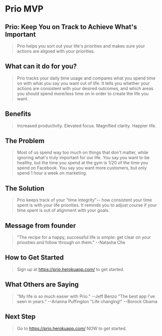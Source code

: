 # Prio MVP #

<!--
> This material was originally posted [here](http://www.quora.com/What-is-Amazons-approach-to-product-development-and-product-management). It is reproduced here for posterities sake.

There is an approach called "working backwards" that is widely used at Amazon. They work backwards from the customer, rather than starting with an idea for a product and trying to bolt customers onto it. While working backwards can be applied to any specific product decision, using this approach is especially important when developing new products or features.

For new initiatives a product manager typically starts by writing an internal press release announcing the finished product. The target audience for the press release is the new/updated product's customers, which can be retail customers or internal users of a tool or technology. Internal press releases are centered around the customer problem, how current solutions (internal or external) fail, and how the new product will blow away existing solutions.

If the benefits listed don't sound very interesting or exciting to customers, then perhaps they're not (and shouldn't be built). Instead, the product manager should keep iterating on the press release until they've come up with benefits that actually sound like benefits. Iterating on a press release is a lot less expensive than iterating on the product itself (and quicker!).

If the press release is more than a page and a half, it is probably too long. Keep it simple. 3-4 sentences for most paragraphs. Cut out the fat. Don't make it into a spec. You can accompany the press release with a FAQ that answers all of the other business or execution questions so the press release can stay focused on what the customer gets. My rule of thumb is that if the press release is hard to write, then the product is probably going to suck. Keep working at it until the outline for each paragraph flows.

Oh, and I also like to write press-releases in what I call "Oprah-speak" for mainstream consumer products. Imagine you're sitting on Oprah's couch and have just explained the product to her, and then you listen as she explains it to her audience. That's "Oprah-speak", not "Geek-speak".

Once the project moves into development, the press release can be used as a touchstone; a guiding light. The product team can ask themselves, "Are we building what is in the press release?" If they find they're spending time building things that aren't in the press release (overbuilding), they need to ask themselves why. This keeps product development focused on achieving the customer benefits and not building extraneous stuff that takes longer to build, takes resources to maintain, and doesn't provide real customer benefit (at least not enough to warrant inclusion in the press release).
 -->

## Prio: Keep You on Track to Achieve What's Important ##
  > Prio helps you sort out your life's priorities and makes sure your actions are aligned with your priorities.

## What can it do for you? ##
  > Prio tracks your daily time usage and compares what you spend time on with what you say you want out of life. It tells you whether your actions are consistent with your desired outcomes, and which areas you should spend more/less time on in order to create the life you want.

## Benefits ##
  > Increased productivity. Elevated focus. Magnified clarity. Happier life.

## The Problem ##
  > Most of us spend way too much on things that don't matter, while ignoring what's truly important for our life. You say you want to be healthy, but the time you spend at the gym is 1/20 of the time you spend on Facebook. You say you want more customers, but only spend 1 hour a week on marketing.

## The Solution ##
  > Prio keeps track of your "time integrity"-- how consistent your time spent is with your life priorities. It reminds you to adjust course if your time spent is out of alignment with your goals.

## Message from founder ##
  > "The recipe for a happy, successful life is simple: get clear on your priosities and follow through on them." --Natasha Che

## How to Get Started ##
  > Sign up at https://prio.herokuapp.com/ to get started.

## What Others are Saying ##
  > "My life is so much easier with Prio." --Jeff Benzo
  > "The best app I've seen in years." --Arianna Puffington
  > "Life changing!" --Borock Obama

## Next Step ##
  > Go to https://prio.herokuapp.com/ NOW to get started.

